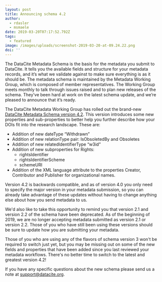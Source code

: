 ```yaml
---
layout: post
title: Announcing schema 4.2
author:
  - rdasler
  - msmaele
date: 2019-03-20T07:17:52.792Z
tags:
  - featured
image: /images/uploads/screenshot-2019-03-20-at-09.24.22.png
doi: ''
---
```

The DataCite Metadata Schema is the basis for the metadata you submit to DataCite. It tells you the available fields and structure for your metadata records, and it’s what we validate against to make sure everything is as it should be. The metadata schema is maintained by the Metadata Working Group, which is composed of member representatives. The Working Group meets monthly to talk through issues raised and to plan new releases of the schema. They’ve been hard at work on the latest schema update, and we’re pleased to announce that it’s ready. 

The DataCite Metadata Working Group has rolled out the brand-new [DataCite Metadata Schema version 4.2](https://doi.org/10.5438/bmjt-bx77). This version introduces some new properties and sub-properties to better help you further describe how your DOIs fit into the research landscape. These are: 

- Addition of new dateType “Withdrawn”
- Addition of new relationType pair: IsObsoletedBy and Obsoletes
- Addition of new relatedIdentifierType “w3id”
- Addition of new subproperties for Rights:
    - rightsIdentifier
    - rightsIdentifierScheme
    - schemeURI
- Addition of the XML language attribute to the properties Creator, Contributor and Publisher for organizational names.

Version 4.2 is backwards compatible, and as of version 4.0 you only need to specify the major version in your metadata submission, so you can already take advantage of these updates without having to change anything else about how you send metadata to us. 

We'd also like to take this opportunity to remind you that version 2.1 and version 2.2 of the schema have been deprecated. As of the beginning of 2019, we are no longer accepting metadata submitted as version 2.1 or version 2.2. Those of you who have still been using these versions should be sure to update how you are submitting your metadata. 

Those of you who are using any of the flavors of schema version 3 won't be required to switch just yet, but you may be missing out on some of the new fields and properties that have been added since you last reviewed your metadata workflows. There's no better time to switch to the latest and greatest version 4.2!

If you have any specific questions about the new schema please send us a note at [support@datacite.org](mailto:support@datacite.org).
